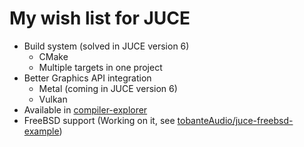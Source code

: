 # My wish list for JUCE

- Build system (solved in JUCE version 6)
  - CMake
  - Multiple targets in one project
- Better Graphics API integration
  - Metal (coming in JUCE version 6)
  - Vulkan
- Available in [compiler-explorer](https://godbolt.org)
- FreeBSD support (Working on it, see [tobanteAudio/juce-freebsd-example](https://github.com/tobanteAudio/juce-freebsd-example))
